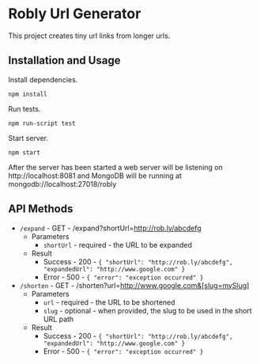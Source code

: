 # Robly Url Generator
This project creates tiny url links from longer urls.

## Installation and Usage
Install dependencies.
```
npm install
```
Run tests.
```
npm run-script test
```
Start server.
```
npm start
```
After the server has been started a web server will be listening on http://localhost:8081 and MongoDB will be running at mongodb://localhost:27018/robly

## API Methods
- `/expand` - GET - /expand?shortUrl=http://rob.ly/abcdefg
  - Parameters
    - `shortUrl` - required - the URL to be expanded
  - Result
    - Success - 200 - `{ "shortUrl": "http://rob.ly/abcdefg", "expandedUrl": "http://www.google.com" }`
    - Error - 500 - `{ "error": "exception occurred" }`
- `/shorten` - GET - /shorten?url=http://www.google.com&[slug=mySlug]
  - Parameters
    - `url` - required - the URL to be shortened
    - `slug` - optional - when provided, the slug to be used in the short URL path
  - Result
    - Success - 200 - `{ "shortUrl": "http://rob.ly/abcdefg", "expandedUrl": "http://www.google.com" }`
    - Error - 500 - `{ "error": "exception occurred" }`